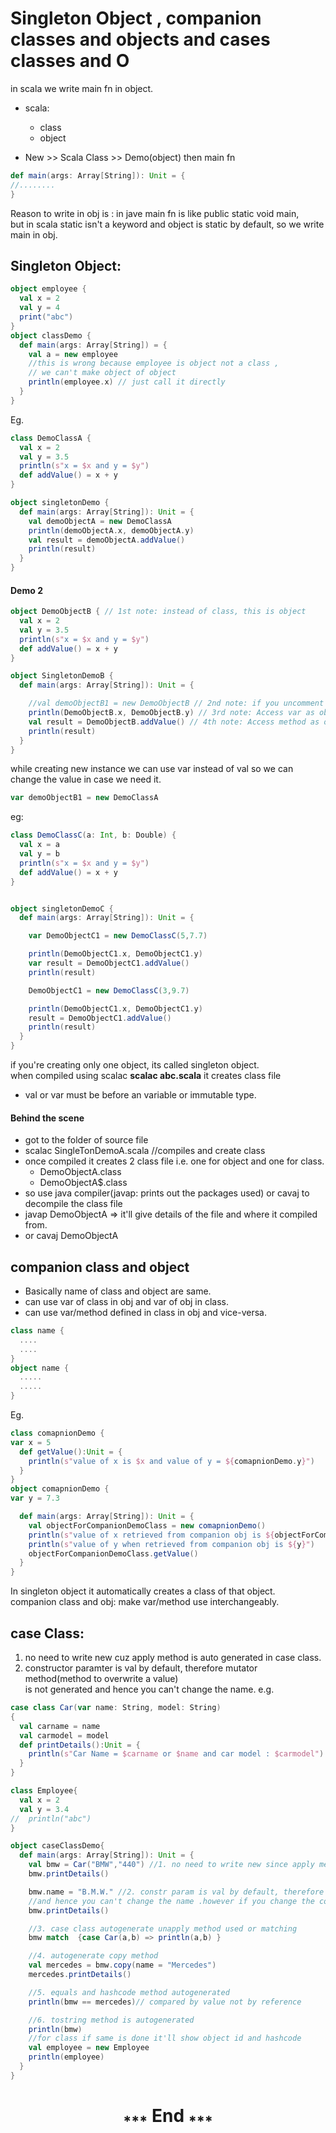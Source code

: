 # Singleton Object , companion classes and objects and cases classes and O
in scala we write main fn in object.
<br>
* scala:
  * class
  * object

* New >> Scala Class >> Demo(object) then main fn
```scala
def main(args: Array[String]): Unit = {
//........
}
```

Reason to write in obj is : in jave main fn is like public static void main,<br>
but in scala static isn't a keyword and object is static by default, so we write main in obj.

## Singleton Object:
```scala
object employee {
  val x = 2
  val y = 4
  print("abc")  
}
object classDemo {
  def main(args: Array[String]) = {
    val a = new employee
    //this is wrong because employee is object not a class ,
    // we can't make object of object
    println(employee.x) // just call it directly
  }
}
```
Eg.
```scala
class DemoClassA {
  val x = 2
  val y = 3.5
  println(s"x = $x and y = $y")
  def addValue() = x + y
}

object singletonDemo {
  def main(args: Array[String]): Unit = {
    val demoObjectA = new DemoClassA
    println(demoObjectA.x, demoObjectA.y)
    val result = demoObjectA.addValue()
    println(result)
  }
}
```
#### Demo 2
```scala
object DemoObjectB { // 1st note: instead of class, this is object
  val x = 2
  val y = 3.5
  println(s"x = $x and y = $y")
  def addValue() = x + y
}

object SingletonDemoB {
  def main(args: Array[String]): Unit = {

    //val demoObjectB1 = new DemoObjectB // 2nd note: if you uncomment it, it will give error as can not create obj of any obj.
    println(DemoObjectB.x, DemoObjectB.y) // 3rd note: Access var as obj_name.var_name
    val result = DemoObjectB.addValue() // 4th note: Access method as object_name.method()
    println(result)
  }
}
```
while creating new instance we can use var instead of val so we can change the value in case we need it.
<br>
```scala
var demoObjectB1 = new DemoClassA
```
eg:
```scala
class DemoClassC(a: Int, b: Double) {
  val x = a
  val y = b
  println(s"x = $x and y = $y")
  def addValue() = x + y
}


object singletonDemoC {
  def main(args: Array[String]): Unit = {

    var DemoObjectC1 = new DemoClassC(5,7.7)

    println(DemoObjectC1.x, DemoObjectC1.y)
    var result = DemoObjectC1.addValue()
    println(result)

    DemoObjectC1 = new DemoClassC(3,9.7)

    println(DemoObjectC1.x, DemoObjectC1.y)
    result = DemoObjectC1.addValue()
    println(result)
  }
}
```
if you're creating only one object, its called singleton object.<br>
when compiled using scalac **scalac abc.scala** it creates class file
* val or var must be before an variable or immutable type.
#### Behind the scene
* got to the folder of source file
* scalac SingleTonDemoA.scala //compiles and create class
* once compiled it creates 2 class file i.e. one for object and one for class.
  * DemoObjectA.class
  * DemoObjectA$.class
* so use java compiler(javap: prints out the packages used) or cavaj to decompile the class file
* javap DemoObjectA => it'll give details of the file and where it compiled from.
* or cavaj DemoObjectA

## companion class and object
* Basically name of class and object are same.
* can use var of class in obj and var of obj in class.
* can use var/method defined in class in obj and vice-versa.
```scala
class name {
  ....
  ....
}
object name {
  .....
  .....
}
```
Eg.
```scala
class comapnionDemo {
var x = 5
  def getValue():Unit = {
    println(s"value of x is $x and value of y = ${comapnionDemo.y}")
  }
}
object comapnionDemo {
var y = 7.3

  def main(args: Array[String]): Unit = {
    val objectForCompanionDemoClass = new comapnionDemo()
    println(s"value of x retrieved from companion obj is ${objectForCompanionDemoClass.x}")
    println(s"value of y when retrieved from companion obj is ${y}")
    objectForCompanionDemoClass.getValue()
  }
}
```
In singleton object it automatically creates a class of that object. <br>
companion class and obj: make var/method use interchangeably.

## case Class:
1. no need to write new cuz apply method is auto generated in case class.
2. constructor paramter is val by default, therefore mutator method(method to overwrite a value)<br>
is not generated and hence you can't change the name.
e.g.
```scala
case class Car(var name: String, model: String)
{
  val carname = name
  val carmodel = model
  def printDetails():Unit = {
    println(s"Car Name = $carname or $name and car model : $carmodel")
  }
}

class Employee{
  val x = 2
  val y = 3.4
//  println("abc")
}

object caseClassDemo{
  def main(args: Array[String]): Unit = {
    val bmw = Car("BMW","440") //1. no need to write new since apply method is auto generated in case class
    bmw.printDetails()

    bmw.name = "B.M.W." //2. constr param is val by default, therefore mutator method (to overwrite a value) not generated
    //and hence you can't change the name .however if you change the constructor params to var , mutator method will be autogenerated adn you will be able to modify value in var
    bmw.printDetails()

    //3. case class autogenerate unapply method used or matching
    bmw match  {case Car(a,b) => println(a,b) }

    //4. autogenerate copy method
    val mercedes = bmw.copy(name = "Mercedes")
    mercedes.printDetails()

    //5. equals and hashcode method autogenerated
    println(bmw == mercedes)// compared by value not by reference

    //6. tostring method is autogenerated
    println(bmw)
    //for class if same is done it'll show object id and hashcode
    val employee = new Employee
    println(employee)
  }
}

```


<h1 align="center"><sub>***</sub> End <sub>***</sub></h1>